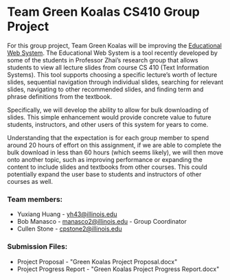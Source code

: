 # Team Green Koalas CS410 Group Project

For this group project, Team Green Koalas will be improving the [Educational Web System](http://timan102.cs.illinois.edu/explanation//slide/cs-410/0).  The Educational Web System is a tool recently developed by some of the students in Professor Zhai’s research group that allows students to view all lecture slides from course CS 410 (Text Information Systems).  This tool supports choosing a specific lecture’s worth of lecture slides, sequential navigation through individual slides, searching for relevant slides, navigating to other recommended slides, and finding term and phrase definitions from the textbook.

Specifically, we will develop the ability to allow for bulk downloading of slides.  This simple enhancement would provide concrete value to future students, instructors, and other users of this system for years to come.

Understanding that the expectation is for each group member to spend around 20 hours of effort on this assignment, if we are able to complete the bulk download in less than 60 hours (which seems likely), we will then move onto another topic, such as improving performance or expanding the content to include slides and textbooks from other courses.  This could potentially expand the user base to students and instructors of other courses as well.

### Team members:
*	Yuxiang Huang - yh43@illinois.edu
*	Bob Manasco - manasco2@illinois.edu - Group Coordinator
*	Cullen Stone - cpstone2@illinois.edu

### Submission Files:
*	Project Proposal - "Green Koalas Project Proposal.docx"
*	Project Progress Report - "Green Koalas Project Progress Report.docx"

